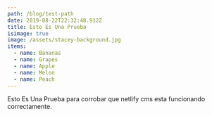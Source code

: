 ```yaml
---
path: /blog/test-path
date: 2019-08-22T22:32:48.912Z
title: Esto Es Una Prueba
isimage: true
image: /assets/stacey-background.jpg
items:
  - name: Bananas
  - name: Grapes
  - name: Apple
  - name: Melon
  - name: Peach
---
```

Esto Es Una Prueba para corrobar que netlify cms esta funcionando correctamente.
